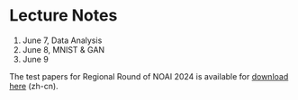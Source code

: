 # Lecture Notes

1. June 7, Data Analysis
2. June 8, MNIST & GAN
3. June 9

The test papers for Regional Round of NOAI 2024 is available for [download here](./【试题&答案】NOAI+2024水平测试.pdf) (zh-cn).